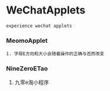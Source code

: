 # WeChatApplets
	experience wechat applets

### MeomoApplet
	1. 字母E方向和大小会随着操作的正确与否而改变

### NineZeroETao
  1. 九零e淘小程序




